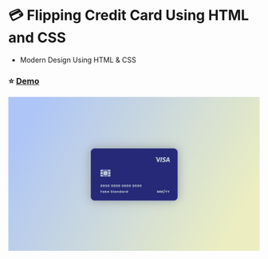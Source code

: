 # :credit_card: Flipping Credit Card Using HTML and CSS

- Modern Design Using HTML & CSS

### :star: [Demo](https://fakestandard.github.io/ui-flipping-credit-card/)

![COVER](./preview.png)
